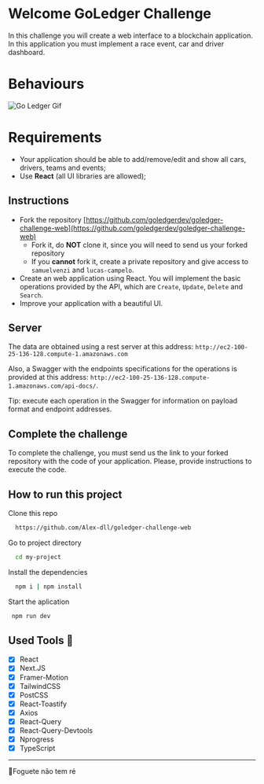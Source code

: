 
# Welcome GoLedger Challenge

In this challenge you will create a web interface to a blockchain application. In this application you must implement a race event, car and driver dashboard.

# Behaviours
![Go Ledger Gif](https://github.com/Alex-dll/goledger-challenge-web/blob/master/public/GoLedger.gif?raw=true)

# Requirements

- Your application should be able to add/remove/edit and show all cars, drivers, teams and events;
- Use **React** (all UI libraries are allowed);

## Instructions

- Fork the repository [https://github.com/goledgerdev/goledger-challenge-web](https://github.com/goledgerdev/goledger-challenge-web)
    - Fork it, do **NOT** clone it, since you will need to send us your forked repository
    - If you **cannot** fork it, create a private repository and give access to `samuelvenzi` and `lucas-campelo`.
- Create an web application using React. You will implement the basic operations provided by the API, which are `Create`, `Update`, `Delete` and `Search`.
- Improve your application with a beautiful UI.

## Server

The data are obtained using a rest server at this address: `http://ec2-100-25-136-128.compute-1.amazonaws.com`

Also, a Swagger with the endpoints specifications for the operations is provided at this address: `http://ec2-100-25-136-128.compute-1.amazonaws.com/api-docs/`.

Tip: execute each operation in the Swagger for information on payload format and endpoint addresses.

## Complete the challenge

To complete the challenge, you must send us the link to your forked repository with the code of your application. Please, provide instructions to execute the code.

## How to run this project

Clone this repo

```bash
  https://github.com/Alex-dll/goledger-challenge-web
```

Go to project directory

```bash
  cd my-project
```

Install the dependencies

```bash
  npm i | npm install
```

Start the aplication

```bash
 npm run dev
```

## Used Tools 🧰

- [x] React
- [x] Next.JS
- [x] Framer-Motion
- [x] TailwindCSS
- [x] PostCSS
- [x] React-Toastify
- [x] Axios
- [x] React-Query
- [x] React-Query-Devtools
- [x] Nprogress
- [x] TypeScript

---

🚀Foguete não tem ré
